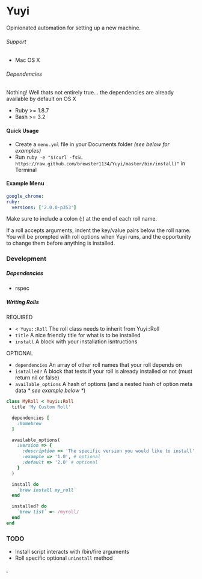 # Yuyi
Opinionated automation for setting up a new machine.

###### Support
* Mac OS X

###### Dependencies
Nothing! Well thats not entirely true... the dependencies are already available by default on OS X
* Ruby >= 1.8.7
* Bash >= 3.2

#### Quick Usage
* Create a `menu.yml` file in your Documents folder _(see below for examples)_
* Run `ruby -e "$(curl -fsSL https://raw.github.com/brewster1134/Yuyi/master/bin/install)"` in Terminal

#### Example Menu

```yaml
google_chrome:
ruby:
  versions: ['2.0.0-p353']
```

Make sure to include a colon (:) at the end of each roll name.

If a roll accepts arguments, indent the key/value pairs below the roll name.  You will be prompted with roll options when Yuyi runs, and the opportunity to change them before anything is installed.

### Development

##### Dependencies
* rspec

##### Writing Rolls
REQUIRED
* `< Yuyu::Roll`  The roll class needs to inherit from Yuyi::Roll
* `title`         A nice friendly title for what is to be installed
* `install`       A block with your installation isntructions

OPTIONAL
* `dependencies`      An array of other roll names that your roll depends on
* `isntalled?`        A block that tests if your roll is already installed or not (must return nil or false)
* `available_options` A hash of options (and a nested hash of option meta data _* see example below *_)

```ruby
class MyRoll < Yuyi::Roll
  title 'My Custom Roll'

  dependencies [
    :homebrew
  ]

  available_options(
    :version => {
      :description => 'The specific version you would like to install',
      :example => '1.0', # optional
      :default => '2.0' # optional
    }
  )

  install do
    `brew install my_roll`
  end

  installed? do
    `brew list` =~ /myroll/
  end
end
```

### TODO
* Install script interacts with /bin/fire arguments
* Roll specific optional `uninstall` method

[.](http://www.comedycentral.com/video-clips/3myds9/upright-citizens-brigade-sushi-chef)
